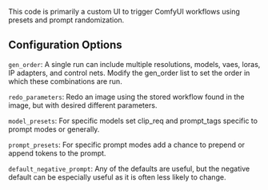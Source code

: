 This code is primarily a custom UI to trigger ComfyUI workflows using presets and prompt randomization.

## Configuration Options

`gen_order`: A single run can include multiple resolutions, models, vaes, loras, IP adapters, and control nets. Modify the gen_order list to set the order in which these combinations are run.

`redo_parameters`: Redo an image using the stored workflow found in the image, but with desired different parameters.

`model_presets`: For specific models set clip_req and prompt_tags specific to prompt modes or generally.

`prompt_presets`: For specific prompt modes add a chance to prepend or append tokens to the prompt.

`default_negative_prompt`: Any of the defaults are useful, but the negative default can be especially useful as it is often less likely to change.

